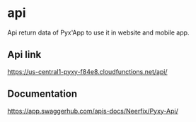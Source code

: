 # api
Api return data of Pyx'App to use it in website and mobile app.

## Api link 

https://us-central1-pyxy-f84e8.cloudfunctions.net/api/

## Documentation

https://app.swaggerhub.com/apis-docs/Neerfix/Pyxy-Api/
